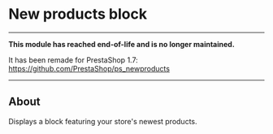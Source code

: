 # New products block

---

**This module has reached end-of-life and is no longer maintained.**

It has been remade for PrestaShop 1.7: https://github.com/PrestaShop/ps_newproducts

---

## About

Displays a block featuring your store\'s newest products.
